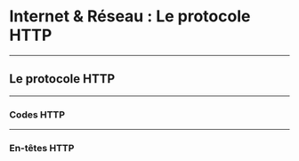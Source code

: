 # Internet & Réseau : Le protocole HTTP



---



## Le protocole HTTP
<!-- Talk about default port-->



***



### Codes HTTP



***



### En-têtes HTTP
